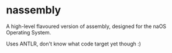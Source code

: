 # nassembly
A high-level flavoured version of assembly, designed for the naOS Operating System.

Uses ANTLR, don't know what code target yet though :)
